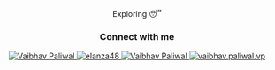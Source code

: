 
<div align="center">
  Exploring 😴

  <h3>Connect with me</h3>
  <div>
    <a  href="https://www.linkedin.com/in/vp7/" target="_blank">
      <img src="https://img.shields.io/badge/Linked%20In-0A66C2.svg?style=for-the-badge&logo=linkedin&logoColor=white" alt="Vaibhav Paliwal"/>
    </a>
    <a href="https://twitter.com/vaibhavvp_" target="_blank">
      <img src="https://img.shields.io/badge/Twitter-1DA1F2.svg?style=for-the-badge&logo=twitter&logoColor=white" alt="elanza48"/>
    </a>
    <a href="https://www.leetcode.com/Vp-" target="_blank">
      <img src="https://img.shields.io/badge/LeetCode-FFA116.svg?style=for-the-badge&logo=leetcode&logoColor=black" alt="Vaibhav Paliwal"/>
    </a>
    <a href="https://www.instagram.com/vaibhav.paliwal.vp/" target="_blank">
      <img src="https://shields.io/badge/Instagram-E4405F.svg?&color=ff69b4&style=for-the-badge&logo=Jest&logoColor=white"
      alt="vaibhav.paliwal.vp">
    </a>
  </div>
</div>
